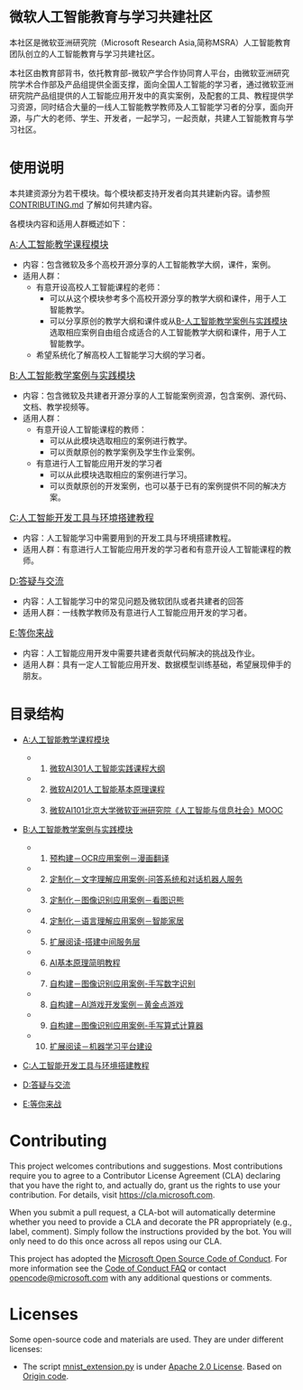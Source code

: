 # <font size=5>微软人工智能教育与学习共建社区</font> 
本社区是微软亚洲研究院（Microsoft Research Asia,简称MSRA）人工智能教育团队创立的人工智能教育与学习共建社区。

本社区由教育部背书，依托教育部-微软产学合作协同育人平台，由微软亚洲研究院学术合作部及产品组提供全面支撑，面向全国人工智能的学习者，通过微软亚洲研究院产品组提供的人工智能应用开发中的真实案例，及配套的工具、教程提供学习资源，同时结合大量的一线人工智能教学教师及人工智能学习者的分享，面向开源，与广大的老师、学生、开发者，一起学习，一起贡献，共建人工智能教育与学习社区。

# <font size=5>使用说明</font> 
本共建资源分为若干模块。每个模块都支持开发者向其共建新内容。请参照 [CONTRIBUTING.md](./CONTRIBUTING.md) 了解如何共建内容。

各模块内容和适用人群概述如下：

<font size=3>[A:人工智能教学课程模块](./A-人工智能教学课程模块) </font>
- 内容：包含微软及多个高校开源分享的人工智能教学大纲，课件，案例。
- 适用人群：
  - 有意开设高校人工智能课程的老师：
    - 可以从这个模块参考多个高校开源分享的教学大纲和课件，用于人工智能教学。
    - 可以分享原创的教学大纲和课件或从[B-人工智能教学案例与实践模块](./B-人工智能教学案例与实践模块)选取相应案例自由组合成适合的人工智能教学大纲和课件，用于人工智能教学。
  - 希望系统化了解高校人工智能学习大纲的学习者。

<font size=3>[B:人工智能教学案例与实践模块](./B-人工智能教学案例与实践模块)</font>
- 内容：包含微软及共建者开源分享的人工智能案例资源，包含案例、源代码、文档、教学视频等。
- 适用人群：
   - 有意开设人工智能课程的教师：
     - 可以从此模块选取相应的案例进行教学。
     - 可以贡献原创的教学案例及学生作业案例。
   - 有意进行人工智能应用开发的学习者
     - 可以从此模块选取相应的案例进行学习。
     - 可以贡献原创的开发案例，也可以基于已有的案例提供不同的解决方案。

<font size=3>[C:人工智能开发工具与环境搭建教程](./C-人工智能开发工具与环境搭建教程) </font>
- 内容：人工智能学习中需要用到的开发工具与环境搭建教程。
- 适用人群：有意进行人工智能应用开发的学习者和有意开设人工智能课程的教师。
  
<font size=3>[D:答疑与交流](./D-答疑与交流) </font>
- 内容：人工智能学习中的常见问题及微软团队或者共建者的回答
- 适用人群：一线教学教师及有意进行人工智能应用开发的学习者。

<font size=3>[E:等你来战](./E-等你来战) </font>
- 内容：人工智能应用开发中需要共建者贡献代码解决的挑战及作业。
- 适用人群：具有一定人工智能应用开发、数据模型训练基础，希望展现伸手的朋友。


# <font size=5>目录结构</font> 

- [A:人工智能教学课程模块](./A-人工智能教学课程模块) 
  - 1. [微软AI301人工智能实践课程大纲](./A-人工智能教学课程模块/微软AI301人工智能实战课程大纲.md)
  - 2. [微软AI201人工智能基本原理课程](./A-人工智能教学课程模块/微软AI201人工智能基本原理课程.md)
  - 3. [微软AI101北京大学微软亚洲研究院《人工智能与信息社会》MOOC](./A-人工智能教学课程模块/微软AI101MOOC.md)
- [B:人工智能教学案例与实践模块](./B-人工智能教学案例与实践模块)
  - 1. [预构建－OCR应用案例－漫画翻译](./B-人工智能教学案例与实践模块/B1-预构建－OCR应用案例－漫画翻译/README.md) 
  - 2. [定制化－文字理解应用案例-问答系统和对话机器人服务](./B-人工智能教学案例与实践模块/B2-定制化－文字理解应用案例-问答系统和对话机器人服务/README.md) 
  - 3. [定制化－图像识别应用案例－看图识熊](./B-人工智能教学案例与实践模块/B3-定制化－图像识别应用案例－看图识熊/README.md) 
  - 4. [定制化－语言理解应用案例－智能家居](./B-人工智能教学案例与实践模块/B4-定制化－语言理解应用案例－智能家居/README.md) 
  - 5. [扩展阅读-搭建中间服务层](./B-人工智能教学案例与实践模块/B5-扩展阅读-搭建中间服务层/README.md) 
  - 6. [AI基本原理简明教程](./B-人工智能教学案例与实践模块/B6-AI基本原理简明教程/README.md) 
  - 7. [自构建－图像识别应用案例-手写数字识别](./B-人工智能教学案例与实践模块/B7-自构建－图像识别应用案例-手写数字识别/README.md) 
  - 8. [自构建－AI游戏开发案例－黄金点游戏](./B-人工智能教学案例与实践模块/B8-自构建－AI游戏开发案例－黄金点游戏/README.md) 
  - 9. [自构建－图像识别应用案例-手写算式计算器](./B-人工智能教学案例与实践模块/B9-自构建－图像识别应用案例-手写算式计算器/README.md)
  - 10. [扩展阅读－机器学习平台建设](./B-人工智能教学案例与实践模块/B10-扩展阅读－机器学习平台建设/README.md) 
  
- [C:人工智能开发工具与环境搭建教程](./C-人工智能开发工具与环境搭建教程/README.md)
  
- [D:答疑与交流](./D-答疑与交流)
  
- [E:等你来战](./E-等你来战)

# Contributing

This project welcomes contributions and suggestions.  Most contributions require you to agree to a
Contributor License Agreement (CLA) declaring that you have the right to, and actually do, grant us
the rights to use your contribution. For details, visit https://cla.microsoft.com.

When you submit a pull request, a CLA-bot will automatically determine whether you need to provide
a CLA and decorate the PR appropriately (e.g., label, comment). Simply follow the instructions
provided by the bot. You will only need to do this once across all repos using our CLA.

This project has adopted the [Microsoft Open Source Code of Conduct](https://opensource.microsoft.com/codeofconduct/).
For more information see the [Code of Conduct FAQ](https://opensource.microsoft.com/codeofconduct/faq/) or
contact [opencode@microsoft.com](mailto:opencode@microsoft.com) with any additional questions or comments.

# Licenses

Some open-source code and materials are used. They are under different licenses:

- The script [mnist_extension.py](./AI301/self-built_mnist_extension/tensorflow_model/mnist_extension.py) is under [Apache 2.0 License](http://www.apache.org/licenses/LICENSE-2.0). Based on [Origin code](https://github.com/tensorflow/models/blob/f81bb397efe57cf8bfb4a195c1b3064997f3e3c2/tutorials/image/mnist/convolutional.py).
